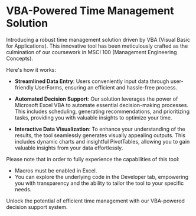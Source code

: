 # VBA-Powered Time Management Solution

Introducing a robust time management solution driven by VBA (Visual Basic for Applications). This innovative tool has been meticulously crafted as the culmination of our coursework in MSCI 100 (Management Engineering Concepts).

Here's how it works:

- **Streamlined Data Entry**: Users conveniently input data through user-friendly UserForms, ensuring an efficient and hassle-free process.

- **Automated Decision Support**: Our solution leverages the power of Microsoft Excel VBA to automate essential decision-making processes. This includes scheduling, generating recommendations, and prioritizing tasks, providing you with valuable insights to optimize your time.

- **Interactive Data Visualization**: To enhance your understanding of the results, the tool seamlessly generates visually appealing outputs. This includes dynamic charts and insightful PivotTables, allowing you to gain valuable insights from your data effortlessly.

Please note that in order to fully experience the capabilities of this tool:

- Macros must be enabled in Excel.
- You can explore the underlying code in the Developer tab, empowering you with transparency and the ability to tailor the tool to your specific needs.

Unlock the potential of efficient time management with our VBA-powered decision support system.
